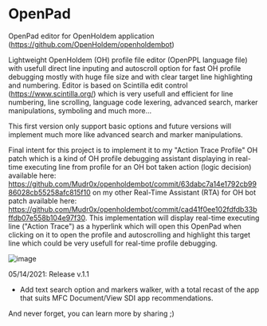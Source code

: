 # OpenPad
 OpenPad editor for OpenHoldem application (https://github.com/OpenHoldem/openholdembot)

Lightweight OpenHoldem (OH) profile file editor (OpenPPL language file) with usefull direct line inputing and autoscroll option for fast OH profile debugging mostly with huge file size and with clear target line highlighting and numbering.
Editor is based on Scintilla edit control (https://www.scintilla.org/) which is very usefull and efficient for line numbering, line scrolling, language code lexering, advanced search, marker manipulations, symboling and much more...

This first version only support basic options and future versions will implement much more like advanced search and marker manipulations.

Final intent for this project is to implement it to my "Action Trace Profile" OH patch which is a kind of OH profile debugging assistant displaying in real-time executing line from profile for an OH bot taken action (logic decision) available here: https://github.com/Mudr0x/openholdembot/commit/63dabc7a14e1792cb9986028cb55258afc815f10 on my other Real-Time Assistant (RTA) for OH bot patch available here: https://github.com/Mudr0x/openholdembot/commit/cad41f0ee102fdfdb33bffdb07e558b104e97f30.
This implementation will display real-time executing line ("Action Trace") as a hyperlink which will open this OpenPad when clicking on it to open the profile and autoscrolling and highlight this target line which could be very usefull for real-time profile debugging.

![image](https://user-images.githubusercontent.com/78977383/116783685-6c110780-aa90-11eb-9c27-f4ba7430b80c.png)


05/14/2021: Release v.1.1

+ Add text search option and markers walker, with a total recast of the app that suits MFC Document/View SDI app recommendations.


And never forget, you can learn more by sharing   ;)
 
 
